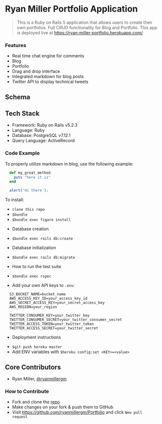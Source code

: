 # Ryan Miller Portfolio Application

> This is a Ruby on Rails 5 application that allows users to create their own portfolios. Full CRUD functionality for Blog and Portfolio. This app is deployed live at https://ryan-miller-portfolio.herokuapp.com/

### Features

- Real time chat engine for comments
- Blog
- Portfolio
- Drag and drop interface
- Integrated markdown for blog posts
- Twitter API to display technical tweets

## Schema


## Tech Stack
 - Framework: Ruby on Rails v5.2.3
 - Language: Ruby
 - Database: PostgreSQL v7.12.1
 - Query Language: ActiveRecord

### Code Example

To properly utilize markdown in blog, use the following example:

```ruby
  def my_great_method
    puts "here it is"
  end
```

```javascript
  alert('Hi there');
```

To install:
 - `clone this repo`
 - `$bundle`
 - `$bundle exec figaro install`

 * Database creation
 - `$bundle exec rails db:create`

* Database initialization
 - `$bundle exec rails db:migrate`

* How to run the test suite
 - `$bundle exec rspec`

 - Add your own API keys to `.env`:
 ```
   S3_BUCKET_NAME=bucket_name
   AWS_ACCESS_KEY_ID=your_access_key_id
   AWS_SECRET_ACCESS_KEY=your_secret_access_key
   AWS_REGION=your_region

   TWITTER_CONSUMER_KEY=your_twitter_key
   TWITTER_CONSUMER_SECRET=your_twitter_consumer_secret
   TWITTER_ACCESS_TOKEN=your_twitter_token
   TWITTER_ACCESS_SECRET=your_twitter_secret
 ```

* Deployment instructions
 - `$git push heroku master`
 - Add ENV variables with `$heroku config:set <KEY>=<value>`


 ## Core Contributors
 - Ryan Miller, [@ryanmillergm](https://github.com/ryanmillergm)

### How to Contribute
 - Fork and clone the [repo](https://github.com/ryanmillergm/recipe_friend.git)
 - Make changes on your fork & push them to GitHub
 - Visit https://github.com/ryanmillergm/Portfolio and click `New pull request`
